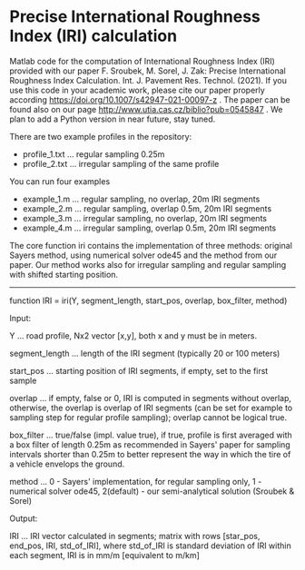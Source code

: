 # Precise International Roughness Index (IRI) calculation
Matlab code for the computation of International Roughness Index (IRI) provided with our paper 
F. Sroubek, M. Sorel, J. Zak: Precise International Roughness Index Calculation. Int. J. Pavement Res. Technol. (2021).
If you use this code in your academic work, please cite our paper properly according
https://doi.org/10.1007/s42947-021-00097-z . The paper can be found also on our page 
http://www.utia.cas.cz/biblio?pub=0545847 . We plan to add a Python version in near future, stay tuned.

There are two example profiles in the repository:
- profile_1.txt ... regular sampling 0.25m 
- profile_2.txt ... irregular sampling of the same profile 

You can run four examples
- example_1.m ... regular sampling, no overlap, 20m IRI segments
- example_2.m ... regular sampling, overlap 0.5m, 20m IRI segments 
- example_3.m ... irregular sampling, no overlap, 20m IRI segments
- example_4.m ... irregular sampling, overlap 0.5m, 20m IRI segments

The core function iri contains the implementation of three methods: original
Sayers method, using numerical solver ode45 and the method
from our paper. Our method works also for irregular sampling and regular sampling
with shifted starting position.


--------------------------------------------------------


function IRI = iri(Y, segment_length, start_pos, overlap, box_filter, method)

Input:

Y ... road profile, Nx2 vector [x,y], both x and y must be in meters.

segment_length ... length of the IRI segment (typically 20 or 100 meters)

start_pos ... starting position of IRI segments, if empty, set to the first sample

overlap ... if empty, false or 0, IRI is computed in segments without overlap,
              otherwise, the overlap is overlap of IRI segments (can be
              set for example to sampling step for regular profile sampling);
              overlap cannot be logical true.

box_filter ... true/false (impl. value true), if true,
              profile is first averaged with a box filter of length 0.25m 
              as recommended in Sayers' paper for sampling intervals
              shorter than 0.25m to better represent the way in which 
              the tire of a vehicle envelops the ground.

method ...    0 - Sayers' implementation, for regular sampling only,
              1 - numerical solver ode45,
              2(default) - our semi-analytical solution (Sroubek & Sorel)

Output:

IRI ... IRI vector calculated in segments; matrix with rows
          [star_pos, end_pos, IRI, std_of_IRI], where std_of_IRI is 
          standard deviation of IRI within each segment, IRI is in mm/m [equivalent to m/km]


